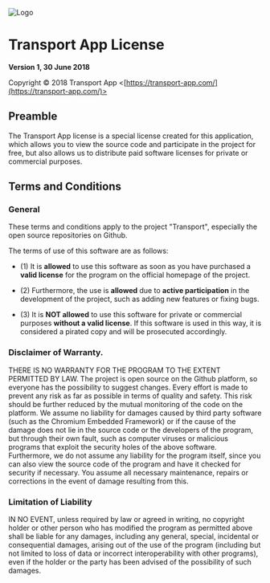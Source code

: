 ![Logo](https://transport-app.com/files/img/logo_colored.png)

# Transport App License

**Version 1, 30 June 2018**

Copyright © 2018 Transport App <[https://transport-app.com/](https://transport-app.com/)>

## Preamble

The Transport App license is a special license created for this application,
which allows you to view the source code and participate in the project for free,
but also allows us to distribute paid software licenses for private or commercial purposes.

## Terms and Conditions

### General

These terms and conditions apply to the project "Transport", especially the open source repositories on Github.

The terms of use of this software are as follows:

* (1) It is **allowed** to use this software as soon as you have purchased a **valid license** for the program on the official homepage of the project.

* (2) Furthermore, the use is **allowed** due to **active participation** in the development of the project, such as adding new features or fixing bugs.

* (3) It is **NOT allowed** to use this software for private or commercial purposes **without a valid license**. If this software is used in this way, it is considered a pirated copy and will be prosecuted accordingly.

### Disclaimer of Warranty.
THERE IS NO WARRANTY FOR THE PROGRAM TO THE EXTENT PERMITTED BY LAW. The project is open source on the Github platform, so everyone has the possibility to suggest changes. Every effort is made to prevent any risk as far as possible in terms of quality and safety. This risk should be further reduced by the mutual monitoring of the code on the platform. We assume no liability for damages caused by third party software (such as the Chromium Embedded Framework) or if the cause of the damage does not lie in the source code or the developers of the program, but through their own fault, such as computer viruses or malicious programs that exploit the security holes of the above software. Furthermore, we do not assume any liability for the program itself, since you can also view the source code of the program and have it checked for security if necessary. You assume all necessary maintenance, repairs or corrections in the event of damage resulting from this.

### Limitation of Liability

IN NO EVENT, unless required by law or agreed in writing, no copyright holder or other person who has modified the program as permitted above shall be liable for any damages, including any general, special, incidental or consequential damages, arising out of the use of the program (including but not limited to loss of data or incorrect interoperability with other programs), even if the holder or the party has been advised of the possibility of such damages.